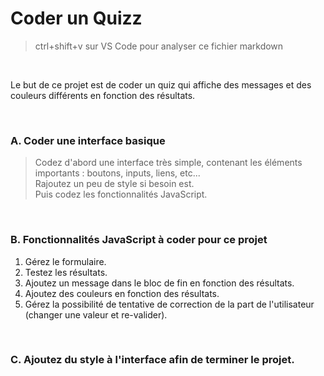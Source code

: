 # Coder un Quizz 

> ctrl+shift+v sur VS Code pour analyser ce fichier markdown

<br>

Le but de ce projet est de coder un quiz qui affiche des messages et des couleurs différents en fonction des résultats.

<br>

### A. Coder une interface basique
> Codez d'abord une interface très simple, contenant les éléments importants : boutons, inputs, liens, etc... <br>
> Rajoutez un peu de style si besoin est. 
> <br>
> Puis codez les fonctionnalités JavaScript.
> 
<br>

### B. Fonctionnalités JavaScript à coder pour ce projet

1. Gérez le formulaire.
2. Testez les résultats.
3. Ajoutez un message dans le bloc de fin en fonction des résultats.
4. Ajoutez des couleurs en fonction des résultats.
5. Gérez la possibilité de tentative de correction de la part de l'utilisateur (changer une valeur et re-valider).
   
<br>

### C. Ajoutez du style à l'interface afin de terminer le projet.
